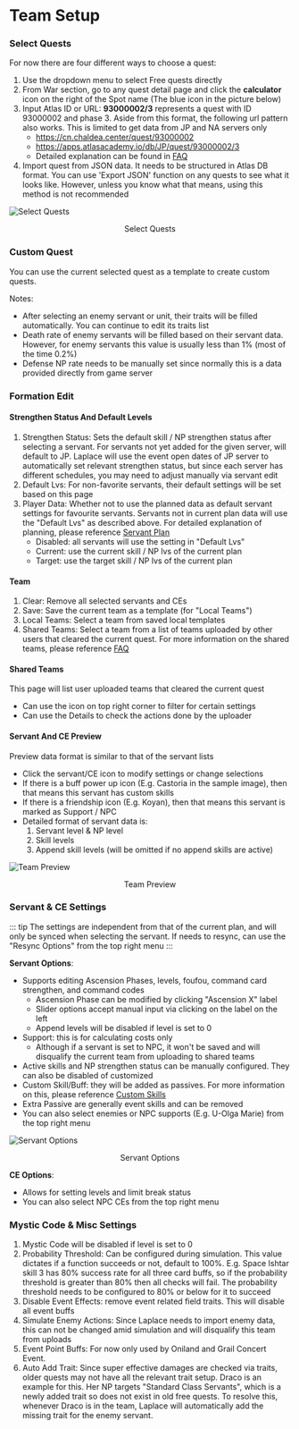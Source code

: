 # Team Setup

### Select Quests

For now there are four different ways to choose a quest:

1. Use the dropdown menu to select Free quests directly
2. From War section, go to any quest detail page and click the **calculator** icon on the right of the Spot name (The blue
   icon in the picture below)
3. Input Atlas ID or URL: **93000002/3** represents a quest with ID 93000002 and phase 3. Aside from this format, the following
   url pattern also works. This is limited to get data from JP and NA servers only
    - https://cn.chaldea.center/quest/93000002
    - https://apps.atlasacademy.io/db/JP/quest/93000002/3
    - Detailed explanation can be found in [FAQ](faq.md#what-is-atlas-db-url)
4. Import quest from JSON data. It needs to be structured in Atlas DB format. You can use 'Export JSON' function on any
   quests to see what it looks like. However, unless you know what that means, using this method is not recommended

![Select Quests](https://data-cn.chaldea.center/public/select_quest_en.png)

<figcaption style="text-align:center">Select Quests</figcaption>

### Custom Quest

You can use the current selected quest as a template to create custom quests.

Notes:
- After selecting an enemy servant or unit, their traits will be filled automatically. You can continue to edit its traits list
- Death rate of enemy servants will be filled based on their servant data. However, for enemy servants this value is
  usually less than 1% (most of the time 0.2%)
- Defense NP rate needs to be manually set since normally this is a data provided directly from game server

### Formation Edit

#### Strengthen Status And Default Levels

1. Strengthen Status: Sets the default skill / NP strengthen status after selecting a servant. For servants not yet added
   for the given server, will default to JP. Laplace will use the event open dates of JP server to automatically set
   relevant strengthen status, but since each server has different schedules, you may need to adjust manually via servant edit
2. Default Lvs: For non-favorite servants, their default settings will be set based on this page
3. Player Data: Whether not to use the planned data as default servant settings for favourite servants. Servants not in
   current plan data will use the "Default Lvs" as described above. For detailed explanation of planning, please reference
   [Servant Plan](../guide/servant_plan.md)
    - Disabled: all servants will use the setting in "Default Lvs"
    - Current: use the current skill / NP lvs of the current plan 
    - Target: use the target skill / NP lvs of the current plan

#### Team

1. Clear: Remove all selected servants and CEs
2. Save: Save the current team as a template (for "Local Teams")
3. Local Teams: Select a team from saved local templates
4. Shared Teams: Select a team from a list of teams uploaded by other users that cleared the current quest. For more information
   on the shared teams, please reference [FAQ](faq.md#shared-teams)

#### Shared Teams

This page will list user uploaded teams that cleared the current quest
- Can use the icon on top right corner to filter for certain settings
- Can use the Details to check the actions done by the uploader

#### Servant And CE Preview

Preview data format is similar to that of the servant lists
- Click the servant/CE icon to modify settings or change selections
- If there is a buff power up icon (E.g. Castoria in the sample image), then that means this servant has custom skills
- If there is a friendship icon (E.g. Koyan), then that means this servant is marked as Support / NPC
- Detailed format of servant data is:
  1. Servant level & NP level
  2. Skill levels
  3. Append skill levels (will be omitted if no append skills are active)

![Team Preview](https://data-cn.chaldea.center/public/servant_icon_en.png)

<figcaption style="text-align:center">Team Preview</figcaption>

### Servant & CE Settings

::: tip
The settings are independent from that of the current plan, and will only be synced when selecting the servant. If needs
to resync, can use the "Resync Options" from the top right menu
:::

**Servant Options**:

- Supports editing Ascension Phases, levels, foufou, command card strengthen, and command codes
  - Ascension Phase can be modified by clicking "Ascension X" label
  - Slider options accept manual input via clicking on the label on the left
  - Append levels will be disabled if level is set to 0
- Support: this is for calculating costs only
  - Although if a servant is set to NPC, it won't be saved and will disqualify the current team from uploading to shared teams
- Active skills and NP strengthen status can be manually configured. They can also be disabled of customized
- Custom Skill/Buff: they will be added as passives. For more information on this, please reference [Custom Skills](faq.md#custom-skills)
- Extra Passive are generally event skills and can be removed
- You can also select enemies or NPC supports (E.g. U-Olga Marie) from the top right menu

![Servant Options](https://data-cn.chaldea.center/public/servant_edit_en.png)

<figcaption style="text-align:center">Servant Options</figcaption>

**CE Options**:

- Allows for setting levels and limit break status
- You can also select NPC CEs from the top right menu

### Mystic Code & Misc Settings

1. Mystic Code will be disabled if level is set to 0
2. Probability Threshold: Can be configured during simulation. This value dictates if a function succeeds or not, default
   to 100%. E.g. Space Ishtar skill 3 has 80% success rate for all three card buffs, so if the probability threshold is
   greater than 80% then all checks will fail. The probability threshold needs to be configured to 80% or below for it
   to succeed
3. Disable Event Effects: remove event related field traits. This will disable all event buffs
4. Simulate Enemy Actions: Since Laplace needs to import enemy data, this can not be changed amid simulation and will
   disqualify this team from uploads
5. Event Point Buffs: For now only used by Oniland and Grail Concert Event.
6. Auto Add Trait: Since super effective damages are checked via traits, older quests may not have all the relevant trait
   setup. Draco is an example for this. Her NP targets "Standard Class Servants", which is a newly added trait so does not
   exist in old free quests. To resolve this, whenever Draco is in the team, Laplace will automatically add the missing
   trait for the enemy servant.